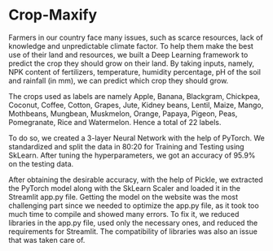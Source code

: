 # Crop-Maxify
Farmers in our country face many issues, such as scarce resources, lack of knowledge and unpredictable climate factor. To help them make the best use of their land and resources, we built a Deep Learning framework to predict the crop they should grow on their land. By taking inputs, namely, NPK content of fertilizers, temperature, humidity percentage, pH of the soil and rainfall (in mm), we can predict which crop they should grow.

The crops used as labels are namely Apple, Banana, Blackgram, Chickpea, Coconut, Coffee, Cotton, Grapes, Jute, Kidney beans, Lentil, Maize, Mango, Mothbeans, Mungbean, Muskmelon, Orange, Papaya, Pigeon, Peas, Pomegranate, Rice and Watermelon. Hence a total of 22 labels.

To do so, we created a 3-layer Neural Network with the help of PyTorch. We standardized and split the data in 80:20 for Training and Testing using SkLearn. After tuning the hyperparameters, we got an accuracy of 95.9% on the testing data.

After obtaining the desirable accuracy, with the help of Pickle, we extracted the PyTorch model along with the SkLearn Scaler and loaded it in the Streamlit app.py file. Getting the model on the website was the most challenging part since we needed to optimize the app.py file, as it took too much time to compile and showed many errors. To fix it, we reduced libraries in the app.py file, used only the necessary ones, and reduced the requirements for Streamlit. The compatibility of libraries was also an issue that was taken care of.

